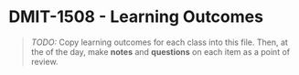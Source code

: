 # DMIT-1508 - Learning Outcomes

> *TODO:* Copy learning outcomes for each class into this file. Then, at the of the day, make **notes** and **questions** on each item as a point of review.
